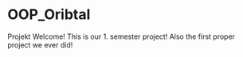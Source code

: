 # OOP_Oribtal
Projekt
Welcome! This is our 1. semester project! Also the first proper project we ever did!
